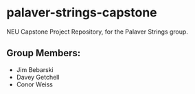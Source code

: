 # palaver-strings-capstone
NEU Capstone Project Repository, for the Palaver Strings group. 

## Group Members: 
- Jim Bebarski
- Davey Getchell
- Conor Weiss
